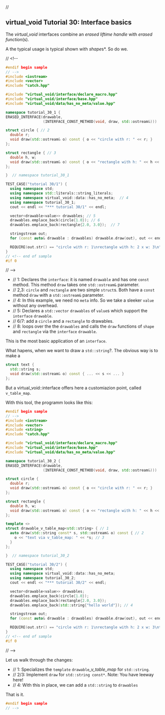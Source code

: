 ﻿// <!--
#if 0
// -->

<a name="t1"></a>
## virtual_void Tutorial 30: Interface basics

The *virtual_void* interfaces combine an *erased liftime handle* with *erased function*(s).

A the typical usage is typical shown with *shape*s*. So do we.

// <!--
```cpp
#endif begin sample
// -->
#include <iostream>
#include <vector>
#include "catch.hpp"

#include "virtual_void/interface/declare_macro.hpp"
#include "virtual_void/interface/base.hpp"
#include "virtual_void/data/has_no_meta/value.hpp"

namespace tutorial_30_1 {
ERASED_INTERFACE(drawable,
                 (INTERFACE_CONST_METHOD(void, draw, std::ostream&)))  // 1

struct circle { // 2
  double r;
  void draw(std::ostream& o) const { o << "circle with r: " << r; }  
};

struct rectangle { // 3
  double h, w;
  void draw(std::ostream& o) const { o << "rectangle with h: " << h << " x w: " << w; }  
};

}  // namespace tutorial_30_1

TEST_CASE("tutorial 30/1") {
  using namespace std;
  using namespace std::literals::string_literals;
  using namespace virtual_void::data::has_no_meta;  // 4
  using namespace tutorial_30_1;
  cout << endl << "*** tutorial 30/1" << endl;

  vector<drawable<value>> drawables; // 5 
  drawables.emplace_back(circle{1.0}); // 6
  drawables.emplace_back(rectangle{2.0, 3.0});  // 7

  stringstream out;
  for (const auto& drawable : drawables) drawable.draw(out), out << endl;  // 8

  REQUIRE(out.str() == "circle with r: 1\nrectangle with h: 2 x w: 3\n");
}
// <!-- end of sample
#if 0 
```
// -->
- // 1: Declares the `interface`: it is named `drawable` and has one `const` method. This method `draw` takes one `std::ostream&` parameter.
- // 2,3: `circle` and `rectangle` are two simple `struct`s. Both have a `const` method `draw` with a `std::ostream&` parameter.
- // 4: In this example, we need no `meta` info. So we take a sleeker `value` without any overhead.
- // 5: Declares a `std::vector` `drawables` of `value`s which support the `interface` `drawable`.
- // 6/7: add a `circle` and a `rectangle` to drawables.
- // 8: loops over the the `drawables` and calls the `draw` functions of `shape` and `rectangle` via the `interface` `drawable`.

This is the most basic application of an `interface`.

<a name="t2"></a> What hapens, when we want to draw a `std::string`?. The obvious way is to make a

```cpp
struct text {
  std::string s;
  void draw(std::ostream& o) const { ... << s << ... }  
};
```
But a virtual_void::interface offers here a customiazion point, called `v_table_map`.

With this tool, the programm looks like this:

```cpp
#endif begin sample
// -->
#include <iostream>
#include <vector>
#include <string>
#include "catch.hpp"

#include "virtual_void/interface/declare_macro.hpp"
#include "virtual_void/interface/base.hpp"
#include "virtual_void/data/has_no_meta/value.hpp"

namespace tutorial_30_2 {
ERASED_INTERFACE(drawable,
                 (INTERFACE_CONST_METHOD(void, draw, std::ostream&)))

struct circle {
  double r;
  void draw(std::ostream& o) const { o << "circle with r: " << r; }  
};

struct rectangle {
  double h, w;
  void draw(std::ostream& o) const { o << "rectangle with h: " << h << " x w: " << w; }  
};

template <>
struct drawable_v_table_map<std::string> { // 1 
  auto draw(std::string const* s, std::ostream& o) const { // 2
    o << "text via v_table_map: " << *s; // 3
  }
};

}  // namespace tutorial_30_2

TEST_CASE("tutorial 30/2") {
  using namespace std;
  using namespace virtual_void::data::has_no_meta;
  using namespace tutorial_30_2;
  cout << endl << "*** tutorial 30/2" << endl;

  vector<drawable<value>> drawables;
  drawables.emplace_back(circle{1.0});
  drawables.emplace_back(rectangle{2.0, 3.0});
  drawables.emplace_back(std::string{"hello world"}); // 4

  stringstream out;
  for (const auto& drawable : drawables) drawable.draw(out), out << endl;

  REQUIRE(out.str() == "circle with r: 1\nrectangle with h: 2 x w: 3\ntext via v_table_map: hello world\n");
}
// <!-- end of sample
#if 0 
```
// -->

Let us walk through the changes:

- // 1: Specializes the `template` `drawable`*_v_table_map* for `std::string`.
- // 2/3: Implement `draw` for `std::string const*`. Note: You have leeway here!
- // 4: With this in place, we can add a `std::string` to `drawables`

That is it.

```cpp
#endif begin sample
// -->

